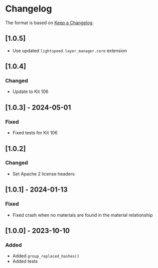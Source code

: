 # Changelog
The format is based on [Keep a Changelog](https://keepachangelog.com/en/1.0.0/).

## [1.0.5]
- Use updated `lightspeed.layer_manager.core` extension

## [1.0.4]
### Changed
- Update to Kit 106

## [1.0.3] - 2024-05-01
### Fixed
- Fixed tests for Kit 106

## [1.0.2]
### Changed
- Set Apache 2 license headers

## [1.0.1] - 2024-01-13
### Fixed
- Fixed crash when no materials are found in the material relationship

## [1.0.0] - 2023-10-10
### Added
- Added `group_replaced_hashes()`
- Added tests
